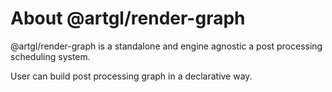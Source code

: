 # About @artgl/render-graph

@artgl/render-graph is a standalone and engine agnostic a post processing scheduling system.

User can build post processing graph in a declarative way.
